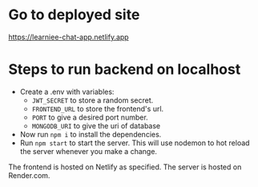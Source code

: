 # Go to deployed site
https://learniee-chat-app.netlify.app

# Steps to run backend on localhost
- Create a .env with variables:
  - ```JWT_SECRET``` to store a random secret.
  - ```FRONTEND_URL``` to store the frontend's url.
  - ```PORT``` to give a desired port number.
  - ```MONGODB_URI``` to give the uri of database
- Now run ```npm i``` to install the dependencies.
- Run ```npm start``` to start the server. This will use nodemon to hot reload the server whenever you make a change.

The frontend is hosted on Netlify as specified.
The server is hosted on Render.com.
